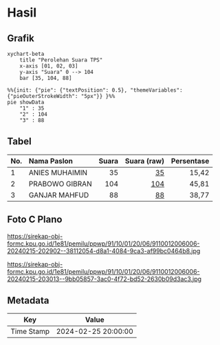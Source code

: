 # Hasil

## Grafik

```mermaid
xychart-beta
    title "Perolehan Suara TPS"
    x-axis [01, 02, 03]
    y-axis "Suara" 0 --> 104
    bar [35, 104, 88]
```

```mermaid
%%{init: {"pie": {"textPosition": 0.5}, "themeVariables": {"pieOuterStrokeWidth": "5px"}} }%%
pie showData
    "1" : 35
    "2" : 104
    "3" : 88
```

## Tabel

| No. | Nama Paslon    | Suara | Suara (raw) | Persentase |
|:--- |:-------------- | -----:| -----------:| ----------:|
| 1   | ANIES MUHAIMIN | 35    | [35][p-1]   | 15,42      |
| 2   | PRABOWO GIBRAN | 104   | [104][p-2]  | 45,81      |
| 3   | GANJAR MAHFUD  | 88    | [88][p-3]   | 38,77      |


[p-1]: https://github.com/gigit-pemilu/pemilu-2024-91-papua/blob/main/pilpres/hitung-suara/sub/91-papua/sub/10-sarmi/sub/01-sarmi/sub/2006-sawar/sub/006-tps/sub/paslon-1.txt
[p-2]: https://github.com/gigit-pemilu/pemilu-2024-91-papua/blob/main/pilpres/hitung-suara/sub/91-papua/sub/10-sarmi/sub/01-sarmi/sub/2006-sawar/sub/006-tps/sub/paslon-2.txt
[p-3]: https://github.com/gigit-pemilu/pemilu-2024-91-papua/blob/main/pilpres/hitung-suara/sub/91-papua/sub/10-sarmi/sub/01-sarmi/sub/2006-sawar/sub/006-tps/sub/paslon-3.txt

## Foto C Plano

https://sirekap-obj-formc.kpu.go.id/1e81/pemilu/ppwp/91/10/01/20/06/9110012006006-20240215-202902--38112054-d8a1-4084-9ca3-af99bc0464b8.jpg

https://sirekap-obj-formc.kpu.go.id/1e81/pemilu/ppwp/91/10/01/20/06/9110012006006-20240215-203013--9bb05857-3ac0-4f72-bd52-2630b09d3ac3.jpg


## Metadata

| Key        | Value               |
| ---------- | ------------------- |
| Time Stamp | 2024-02-25 20:00:00 |



